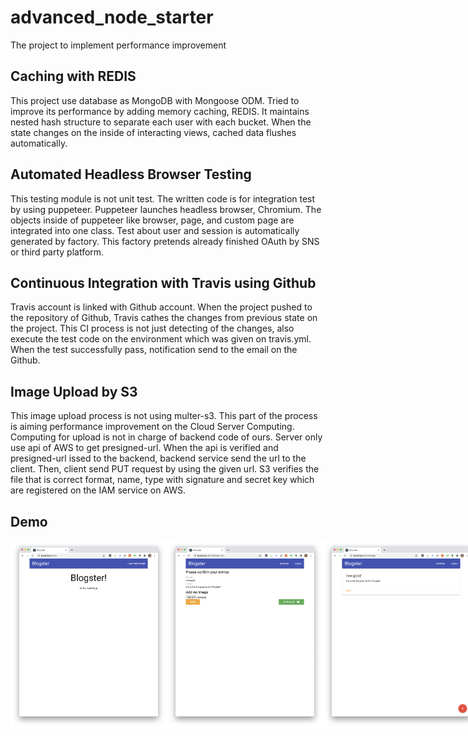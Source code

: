 # advanced_node_starter

The project to implement performance improvement

## Caching with REDIS

This project use database as MongoDB with Mongoose ODM.
Tried to improve its performance by adding memory caching, REDIS.
It maintains nested hash structure to separate each user with each bucket.
When the state changes on the inside of interacting views, cached data flushes automatically.

## Automated Headless Browser Testing

This testing module is not unit test.
The written code is for integration test by using puppeteer.
Puppeteer launches headless browser, Chromium.
The objects inside of puppeteer like browser, page, and custom page are integrated into one class.
Test about user and session is automatically generated by factory.
This factory pretends already finished OAuth by SNS or third party platform.

## Continuous Integration with Travis using Github

Travis account is linked with Github account.
When the project pushed to the repository of Github, Travis cathes the changes from previous state on the project.
This CI process is not just detecting of the changes, also execute the test code on the environment which was given on travis.yml.
When the test successfully pass, notification send to the email on the Github.

## Image Upload by S3

This image upload process is not using multer-s3.
This part of the process is aiming performance improvement on the Cloud Server Computing.
Computing for upload is not in charge of backend code of ours.
Server only use api of AWS to get presigned-url.
When the api is verified and presigned-url issed to the backend, backend service send the url to the client.
Then, client send PUT request by using the given url.
S3 verifies the file that is correct format, name, type with signature and secret key which are registered on the IAM service on AWS.

## Demo

<div style="display:flex" align="center">
    <img src="images/1.png" alt="1" width="250">
    <img src="images/2.png" alt="2" width="250">
    <img src="images/3.png" alt="3" width="250">
</div>

